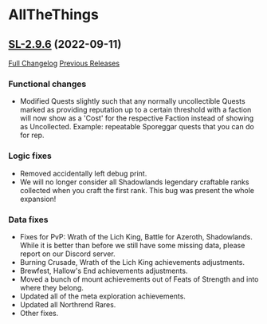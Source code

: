 # AllTheThings

## [SL-2.9.6](https://github.com/DFortun81/AllTheThings/tree/SL-2.9.6) (2022-09-11)
[Full Changelog](https://github.com/DFortun81/AllTheThings/compare/SL-2.9.5...SL-2.9.6) [Previous Releases](https://github.com/DFortun81/AllTheThings/releases)


### Functional changes

- Modified Quests slightly such that any normally uncollectible Quests marked as providing reputation up to a certain threshold with a faction will now show as a 'Cost' for the respective Faction instead of showing as Uncollected. Example: repeatable Sporeggar quests that you can do for rep.


### Logic fixes

- Removed accidentally left debug print.
- We will no longer consider all Shadowlands legendary craftable ranks collected when you craft the first rank. This bug was present the whole expansion!


### Data fixes

- Fixes for PvP: Wrath of the Lich King, Battle for Azeroth, Shadowlands. While it is better than before we still have some missing data, please report on our Discord server.
- Burning Crusade, Wrath of the Lich King achievements adjustments.
- Brewfest, Hallow's End achievements adjustments.
- Moved a bunch of mount achievements out of Feats of Strength and into where they belong.
- Updated all of the meta exploration achievements.
- Updated all Northrend Rares.
- Other fixes.
